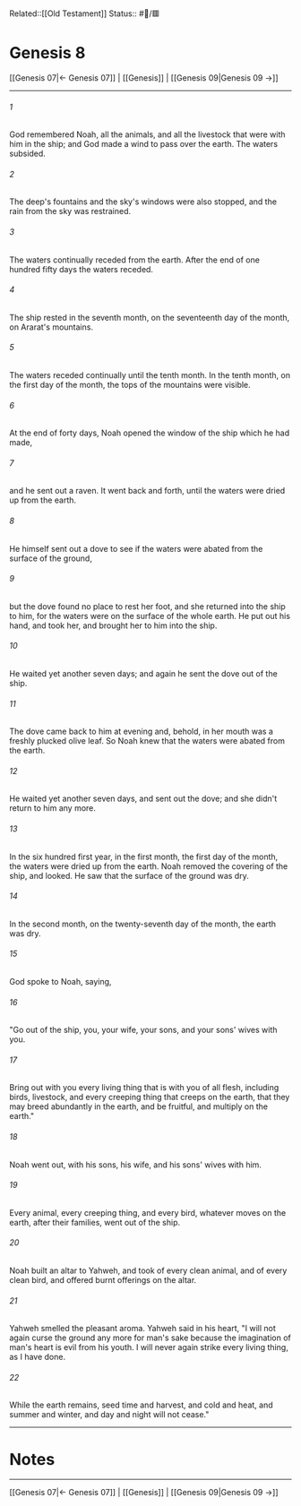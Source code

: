 Related::[[Old Testament]]
Status:: #📖/🟥
# Genesis 8

[[Genesis 07|← Genesis 07]] | [[Genesis]] | [[Genesis 09|Genesis 09 →]]
***



###### 1 
God remembered Noah, all the animals, and all the livestock that were with him in the ship; and God made a wind to pass over the earth. The waters subsided. 

###### 2 
The deep's fountains and the sky's windows were also stopped, and the rain from the sky was restrained. 

###### 3 
The waters continually receded from the earth. After the end of one hundred fifty days the waters receded. 

###### 4 
The ship rested in the seventh month, on the seventeenth day of the month, on Ararat's mountains. 

###### 5 
The waters receded continually until the tenth month. In the tenth month, on the first day of the month, the tops of the mountains were visible. 

###### 6 
At the end of forty days, Noah opened the window of the ship which he had made, 

###### 7 
and he sent out a raven. It went back and forth, until the waters were dried up from the earth. 

###### 8 
He himself sent out a dove to see if the waters were abated from the surface of the ground, 

###### 9 
but the dove found no place to rest her foot, and she returned into the ship to him, for the waters were on the surface of the whole earth. He put out his hand, and took her, and brought her to him into the ship. 

###### 10 
He waited yet another seven days; and again he sent the dove out of the ship. 

###### 11 
The dove came back to him at evening and, behold, in her mouth was a freshly plucked olive leaf. So Noah knew that the waters were abated from the earth. 

###### 12 
He waited yet another seven days, and sent out the dove; and she didn't return to him any more. 

###### 13 
In the six hundred first year, in the first month, the first day of the month, the waters were dried up from the earth. Noah removed the covering of the ship, and looked. He saw that the surface of the ground was dry. 

###### 14 
In the second month, on the twenty-seventh day of the month, the earth was dry. 

###### 15 
God spoke to Noah, saying, 

###### 16 
"Go out of the ship, you, your wife, your sons, and your sons' wives with you. 

###### 17 
Bring out with you every living thing that is with you of all flesh, including birds, livestock, and every creeping thing that creeps on the earth, that they may breed abundantly in the earth, and be fruitful, and multiply on the earth." 

###### 18 
Noah went out, with his sons, his wife, and his sons' wives with him. 

###### 19 
Every animal, every creeping thing, and every bird, whatever moves on the earth, after their families, went out of the ship. 

###### 20 
Noah built an altar to Yahweh, and took of every clean animal, and of every clean bird, and offered burnt offerings on the altar. 

###### 21 
Yahweh smelled the pleasant aroma. Yahweh said in his heart, "I will not again curse the ground any more for man's sake because the imagination of man's heart is evil from his youth. I will never again strike every living thing, as I have done. 

###### 22 
While the earth remains, seed time and harvest, and cold and heat, and summer and winter, and day and night will not cease."

---
# Notes


***
[[Genesis 07|← Genesis 07]] | [[Genesis]] | [[Genesis 09|Genesis 09 →]]
